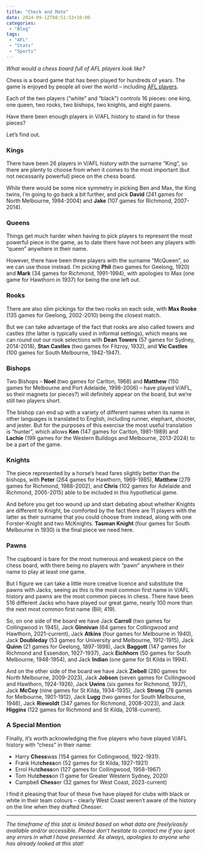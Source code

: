 ```yaml
---
title: "Check and Mate"
date: 2024-09-12T08:51:53+10:00
categories:
 - "Blog"
tags:
 - "AFL" 
 - "Stats"
 - "Sports"
---
```


*What would a chess board full of AFL players look like?*

<!--more-->

Chess is a board game that has been played for hundreds of years. The game is enjoyed by people all over the world – including [AFL players](https://www.afl.com.au/news/1169054/chess-mates-the-unlikely-love-thats-helping-geelong-cats-bond).

Each of the two players (“white” and “black”) controls 16 pieces: one king, one queen, two rooks, two bishops, two knights, and eight pawns.

Have there been enough players in V/AFL history to stand in for these pieces?

Let’s find out.

### Kings

There have been 26 players in V/AFL history with the surname “King”, so there are plenty to choose from when it comes to the most important (but not necessarily powerful) piece on the chess board.

While there would be some nice symmetry in picking Ben and Max, the King twins, I’m going to go back a bit further, and pick **David** (241 games for North Melbourne, 1994-2004) and **Jake** (107 games for Richmond, 2007-2014).

### Queens

Things get much harder when having to pick players to represent the most powerful piece in the game, as to date there have not been any players with “queen” anywhere in their name.

However, there have been three players with the surname “McQueen”, so we can use those instead. I’m picking **Phil** (two games for Geelong, 1920) and **Mark** (34 games for Richmond, 1991-1994), with apologies to Max (one game for Hawthorn in 1937) for being the one left out.

### Rooks

There are also slim pickings for the two rooks on each side, with **Max Rooke** (135 games for Geelong, 2002-2010) being the closest match. 

But we can take advantage of the fact that rooks are also called towers and castles (the latter is typically used in informal settings), which means we can round out our rook selections with **Dean Towers** (57 games for Sydney, 2014-2018), **Stan Castles** (two games for Fitzroy, 1932), and **Vic Castles** (100 games for South Melbourne, 1942-1947).

### Bishops

Two Bishops – **Noel** (two games for Carlton, 1968) and **Matthew** (150 games for Melbourne and Port Adelaide, 1998-2006) – have played V/AFL, so their magnets (or pieces?) will definitely appear on the board, but we’re still two players short.

The bishop can end up with a variety of different names when its name in other languages is translated to English, including runner, elephant, shooter, and jester. But for the purposes of this exercise the most useful translation is “hunter”, which allows **Ken** (147 games for Carlton, 1981-1989) and **Lachie** (199 games for the Western Bulldogs and Melbourne, 2013-2024) to be a part of the game.

### Knights

The piece represented by a horse’s head fares slightly better than the bishops, with **Peter** (264 games for Hawthorn, 1969-1985), **Matthew** (279 games for Richmond, 1988-2002), and **Chris** (102 games for Adelaide and Richmond, 2005-2015) able to be included in this hypothetical game.  

And before you get too wound up and start debating about whether Knights are different to Knight, be comforted by the fact there are 11 players with the latter as their surname that you could choose from instead, along with one Forster-Knight and two McKnights. **Tasman Knight** (four games for South Melbourne in 1930) is the final piece we need here.

### Pawns

The cupboard is bare for the most numerous and weakest piece on the chess board, with there being no players with “pawn” anywhere in their name to play at least one game.

But I figure we can take a little more creative licence and substitute the pawns with Jacks, seeing as this is the most common first name in V/AFL history and pawns are the most common pieces in chess. There have been 516 different Jacks who have played our great game, nearly 100 more than the next most common first name (Bill; 419).

So, on one side of the board we have Jack **Carroll** (two games for Collingwood in 1945), Jack **Ginnivan** (64 games for Collingwood and Hawthorn, 2021-current), Jack **Atkins** (four games for Melbourne in 1940), Jack **Doubleday** (53 games for University and Melbourne, 1912-1915), Jack **Quinn** (21 games for Geelong, 1897-1898), Jack **Baggott** (147 games for Richmond and Essendon, 1927-1937), Jack **Eichhorn** (50 games for South Melbourne, 1948-1954), and Jack **Indian** (one game for St Kilda in 1994).

And on the other side of the board we have Jack **Ziebell** (280 games for North Melbourne, 2009-2023), Jack **Jobson** (seven games for Collingwood and Hawthorn, 1924-1926), Jack **Uwins** (six games for Richmond, 1937), Jack **McCoy** (nine games for St Kilda, 1934-1935), Jack **Strong** (78 games for Melbourne, 1901-1912), Jack **Lugg** (two games for South Melbourne, 1946), Jack **Riewoldt** (347 games for Richmond, 2008-2023), and Jack **Higgins** (122 games for Richmond and St Kilda, 2018-current).

 
### A Special Mention

Finally, it’s worth acknowledging the five players who have played V/AFL history with “chess” in their name:
- Harry **Chess**was (154 games for Collingwood, 1922-1931). 
- Frank Hut**chess**on (52 games for St Kilda, 1927-1921)
- Errol Hut**chess**on (127 games for Collingwood, 1958-1967)
- Tom Hut**chess**on (1 game for Greater Western Sydney, 2020)
- Campbell **Chess**er (32 games for West Coast, 2023-current)

I find it pleasing that four of these five have played for clubs with black or white in their team colours – clearly West Coast weren’t aware of the history on the line when they drafted Chesser. 

--- 

*The timeframe of this stat is limited based on what data are freely/easily available and/or accessible. Please don’t hesitate to contact me if you spot any errors in what I have presented. As always, apologies to anyone who has already looked at this stat!*